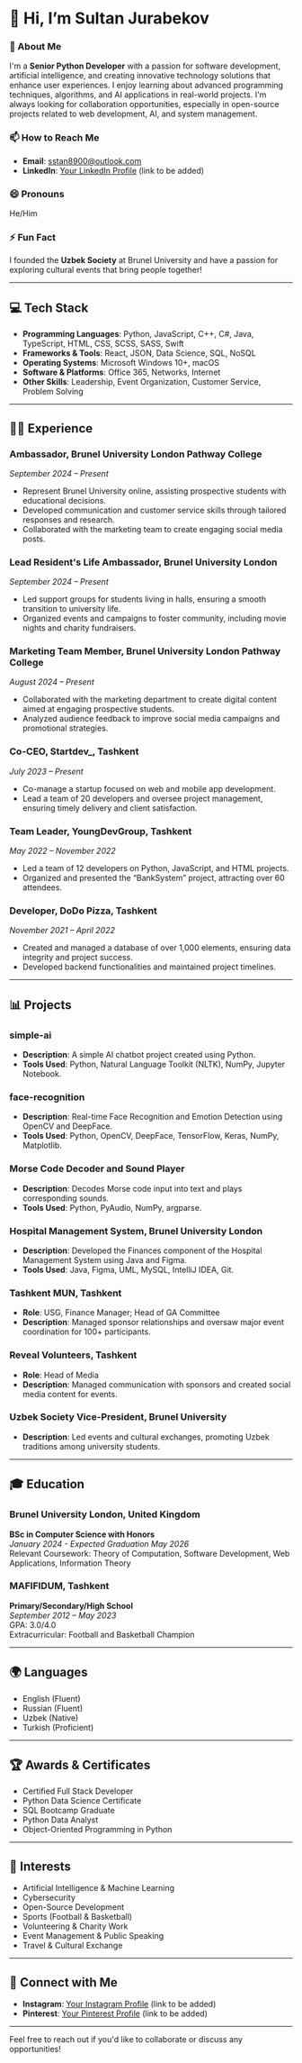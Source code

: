 # 👋 Hi, I’m Sultan Jurabekov

### 🌟 About Me
I'm a **Senior Python Developer** with a passion for software development, artificial intelligence, and creating innovative technology solutions that enhance user experiences. I enjoy learning about advanced programming techniques, algorithms, and AI applications in real-world projects. I'm always looking for collaboration opportunities, especially in open-source projects related to web development, AI, and system management.

### 📫 How to Reach Me
- **Email**: [sstan8900@outlook.com](mailto:sstan8900@outlook.com)
- **LinkedIn**: [Your LinkedIn Profile](#) (link to be added)

### 😄 Pronouns
He/Him

### ⚡ Fun Fact
I founded the **Uzbek Society** at Brunel University and have a passion for exploring cultural events that bring people together!

---

## 💻 Tech Stack
- **Programming Languages**: Python, JavaScript, C++, C#, Java, TypeScript, HTML, CSS, SCSS, SASS, Swift
- **Frameworks & Tools**: React, JSON, Data Science, SQL, NoSQL
- **Operating Systems**: Microsoft Windows 10+, macOS
- **Software & Platforms**: Office 365, Networks, Internet
- **Other Skills**: Leadership, Event Organization, Customer Service, Problem Solving

---

## 🧑‍💻 Experience

### Ambassador, Brunel University London Pathway College
*September 2024 – Present*
- Represent Brunel University online, assisting prospective students with educational decisions.
- Developed communication and customer service skills through tailored responses and research.
- Collaborated with the marketing team to create engaging social media posts.

### Lead Resident's Life Ambassador, Brunel University London
*September 2024 – Present*
- Led support groups for students living in halls, ensuring a smooth transition to university life.
- Organized events and campaigns to foster community, including movie nights and charity fundraisers.

### Marketing Team Member, Brunel University London Pathway College
*August 2024 – Present*
- Collaborated with the marketing department to create digital content aimed at engaging prospective students.
- Analyzed audience feedback to improve social media campaigns and promotional strategies.

### Co-CEO, Startdev_, Tashkent
*July 2023 – Present*
- Co-manage a startup focused on web and mobile app development.
- Lead a team of 20 developers and oversee project management, ensuring timely delivery and client satisfaction.

### Team Leader, YoungDevGroup, Tashkent
*May 2022 – November 2022*
- Led a team of 12 developers on Python, JavaScript, and HTML projects.
- Organized and presented the “BankSystem” project, attracting over 60 attendees.

### Developer, DoDo Pizza, Tashkent
*November 2021 – April 2022*
- Created and managed a database of over 1,000 elements, ensuring data integrity and project success.
- Developed backend functionalities and maintained project timelines.

---

## 📊 Projects

### simple-ai
- **Description**: A simple AI chatbot project created using Python.
- **Tools Used**: Python, Natural Language Toolkit (NLTK), NumPy, Jupyter Notebook.

### face-recognition
- **Description**: Real-time Face Recognition and Emotion Detection using OpenCV and DeepFace.
- **Tools Used**: Python, OpenCV, DeepFace, TensorFlow, Keras, NumPy, Matplotlib.

### Morse Code Decoder and Sound Player
- **Description**: Decodes Morse code input into text and plays corresponding sounds.
- **Tools Used**: Python, PyAudio, NumPy, argparse.

### Hospital Management System, Brunel University London
- **Description**: Developed the Finances component of the Hospital Management System using Java and Figma.
- **Tools Used**: Java, Figma, UML, MySQL, IntelliJ IDEA, Git.

### Tashkent MUN, Tashkent
- **Role**: USG, Finance Manager; Head of GA Committee
- **Description**: Managed sponsor relationships and oversaw major event coordination for 100+ participants.

### Reveal Volunteers, Tashkent
- **Role**: Head of Media
- **Description**: Managed communication with sponsors and created social media content for events.

### Uzbek Society Vice-President, Brunel University
- **Description**: Led events and cultural exchanges, promoting Uzbek traditions among university students.

---

## 🎓 Education

### Brunel University London, United Kingdom
**BSc in Computer Science with Honors**  
*January 2024 - Expected Graduation May 2026*  
Relevant Coursework: Theory of Computation, Software Development, Web Applications, Information Theory

### MAFIFIDUM, Tashkent
**Primary/Secondary/High School**  
*September 2012 – May 2023*  
GPA: 3.0/4.0  
Extracurricular: Football and Basketball Champion

---

## 🌍 Languages
- English (Fluent)
- Russian (Fluent)
- Uzbek (Native)
- Turkish (Proficient)

---

## 🏆 Awards & Certificates
- Certified Full Stack Developer
- Python Data Science Certificate
- SQL Bootcamp Graduate
- Python Data Analyst
- Object-Oriented Programming in Python

---

## 🎯 Interests
- Artificial Intelligence & Machine Learning
- Cybersecurity
- Open-Source Development
- Sports (Football & Basketball)
- Volunteering & Charity Work
- Event Management & Public Speaking
- Travel & Cultural Exchange

---

## 🔗 Connect with Me
- **Instagram**: [Your Instagram Profile](#) (link to be added)
- **Pinterest**: [Your Pinterest Profile](#) (link to be added)

---

Feel free to reach out if you'd like to collaborate or discuss any opportunities!
